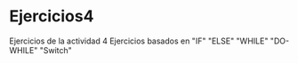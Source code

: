 # Ejercicios4
Ejercicios de la actividad 4
Ejercicios basados en "IF" "ELSE" "WHILE" "DO-WHILE" "Switch"
